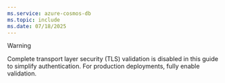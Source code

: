 ```yaml
---
ms.service: azure-cosmos-db
ms.topic: include
ms.date: 07/18/2025
---
```


> [!WARNING]
> Complete transport layer security (TLS) validation is disabled in this guide to simplify authentication. For production deployments, fully enable validation.
